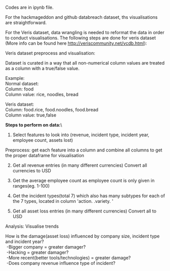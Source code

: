 Codes are in ipynb file.

For the hackmageddon and github databreach dataset, ths visualisations are straightforward.

For the Veris dataset, data wrangling is needed to reformat the data in order to conduct visualisations. 
The following steps are done for veris dataset (More info can be found here http://veriscommunity.net/vcdb.html):

Veris dataset preprocess and visualisation:

Dataset is curated in a way that all non-numerical column values are treated as a column with a true/false value.

Example:\
Normal dataset:\
Column: food\
Column value: rice, noodles, bread

Veris dataset:\
Column: food.rice, food.noodles, food.bread\
Column value: true,false


**Steps to perform on data:**\
  1) Select features to look into (revenue, incident type, incident year, employee count, assets lost) 

  Preprocess: get each feature into a column and combine all columns to get the proper dataframe for visualisation

  2) Get all revenue entries (in many different currencies)
     Convert all currencies to USD

  3) Get the average employee count as employee count is only given in ranges(eg. 1-100)

  4) Get the incident types(total 7) which also has many subtypes for each of the 7 types, 
     located in column 'action. <incident type> .variety. <incident subtype>'

  4) Get all asset loss entries (in many different currencies)
     Convert all to USD
  



Analysis: Visualise trends

How is the damage(asset loss) influenced by company size, incident type and incident year?\
&nbsp;-Bigger company = greater damager?\
&nbsp;-Hacking = greater damager?\
&nbsp;-More recent(better tools/technologies) = greater damage?\
&nbsp;-Does company revenue influence type of incident?
